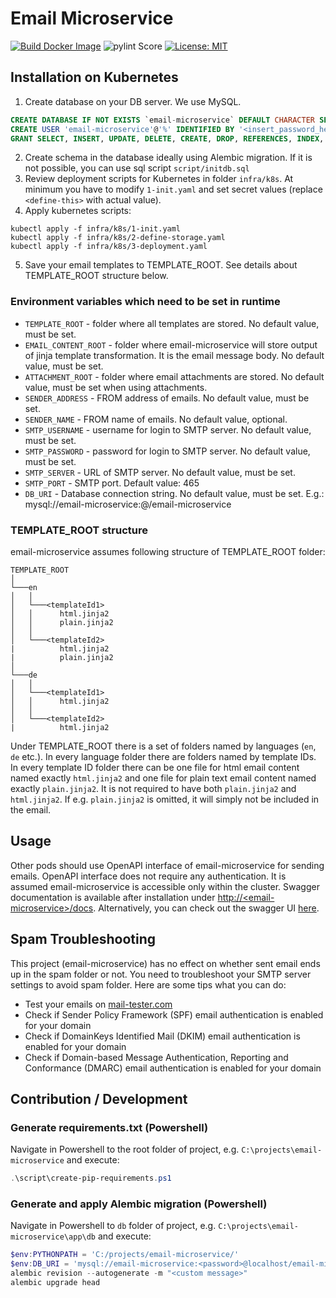 # Email Microservice
[![Build Docker Image](https://github.com/jurajmajer/email-microservice/actions/workflows/build-docker-image.yml/badge.svg)](https://github.com/jurajmajer/email-microservice/actions/workflows/build-docker-image.yml)
![pylint Score](https://mperlet.github.io/pybadge/badges/9.74.svg)
[![License: MIT](https://img.shields.io/badge/License-MIT-yellow.svg)](https://github.com/jurajmajer/email-microservice/blob/main/LICENSE)

## Installation on Kubernetes
1. Create database on your DB server. We use MySQL.
```sql
CREATE DATABASE IF NOT EXISTS `email-microservice` DEFAULT CHARACTER SET utf8mb4 COLLATE utf8mb4_unicode_ci;
CREATE USER 'email-microservice'@'%' IDENTIFIED BY '<insert_password_here>';
GRANT SELECT, INSERT, UPDATE, DELETE, CREATE, DROP, REFERENCES, INDEX, ALTER, LOCK TABLES ON `email-microservice`.* TO 'email-microservice'@'%';
```
2. Create schema in the database ideally using Alembic migration. If it is not possible, you can use sql script `script/initdb.sql`
3. Review deployment scripts for Kubernetes in folder `infra/k8s`. At minimum you have to modify `1-init.yaml` and set secret values (replace `<define-this>` with actual value).
4. Apply kubernetes scripts:
```
kubectl apply -f infra/k8s/1-init.yaml
kubectl apply -f infra/k8s/2-define-storage.yaml
kubectl apply -f infra/k8s/3-deployment.yaml
```
5. Save your email templates to TEMPLATE_ROOT. See details about TEMPLATE_ROOT structure below.

### Environment variables which need to be set in runtime
* `TEMPLATE_ROOT` - folder where all templates are stored. No default value, must be set.
* `EMAIL_CONTENT_ROOT` - folder where email-microservice will store output of jinja template transformation. It is the email message body. No default value, must be set.
* `ATTACHMENT_ROOT` - folder where email attachments are stored. No default value, must be set when using attachments.
* `SENDER_ADDRESS` - FROM address of emails. No default value, must be set.
* `SENDER_NAME` - FROM name of emails. No default value, optional.
* `SMTP_USERNAME` - username for login to SMTP server. No default value, must be set.
* `SMTP_PASSWORD` - password for login to SMTP server. No default value, must be set.
* `SMTP_SERVER` - URL of SMTP server. No default value, must be set.
* `SMTP_PORT` - SMTP port. Default value: 465
* `DB_URI` - Database connection string. No default value, must be set. E.g.: mysql://email-microservice:<password>@<db-server>/email-microservice

### TEMPLATE_ROOT structure
email-microservice assumes following structure of TEMPLATE_ROOT folder:

```
TEMPLATE_ROOT
│
└───en
│   │
│   └───<templateId1>
│   │      html.jinja2
│   │      plain.jinja2
│   │  
│   └───<templateId2>
|          html.jinja2
|          plain.jinja2
│
└───de
│   │
│   └───<templateId1>
│   │      html.jinja2
│   │  
│   └───<templateId2>
|          html.jinja2
```
Under TEMPLATE_ROOT there is a set of folders named by languages (`en`, `de` etc.). In every language folder there are folders named by template IDs. In every template ID folder there can be one file for html email content named exactly `html.jinja2` and one file for plain text email content named exactly `plain.jinja2`. It is not required to have both `plain.jinja2` and `html.jinja2`. If e.g. `plain.jinja2` is omitted, it will simply not be included in the email.

## Usage
Other pods should use OpenAPI interface of email-microservice for sending emails. OpenAPI interface does not require any authentication. It is assumed email-microservice is accessible only within the cluster. Swagger documentation is available after installation under [http://\<email-microservice\>/docs](http://email-microservice/docs). Alternatively, you can check out the swagger UI [here](https://jurajmajer.github.io/email-microservice/openapi/).

## Spam Troubleshooting
This project (email-microservice) has no effect on whether sent email ends up in the spam folder or not. You need to troubleshoot your SMTP server settings to avoid spam folder. Here are some tips what you can do:
* Test your emails on [mail-tester.com](https://www.mail-tester.com/)
* Check if Sender Policy Framework (SPF) email authentication is enabled for your domain
* Check if DomainKeys Identified Mail (DKIM) email authentication is enabled for your domain
* Check if Domain-based Message Authentication, Reporting and Conformance (DMARC) email authentication is enabled for your domain

## Contribution / Development
### Generate requirements.txt (Powershell)
Navigate in Powershell to the root folder of project, e.g. `C:\projects\email-microservice` and execute:
```Powershell
.\script\create-pip-requirements.ps1
```

### Generate and apply Alembic migration (Powershell)
Navigate in Powershell to `db` folder of project, e.g. `C:\projects\email-microservice\app\db` and execute:
```Powershell
$env:PYTHONPATH = 'C:/projects/email-microservice/'
$env:DB_URI = 'mysql://email-microservice:<password>@localhost/email-microservice'
alembic revision --autogenerate -m "<custom message>"
alembic upgrade head
```
